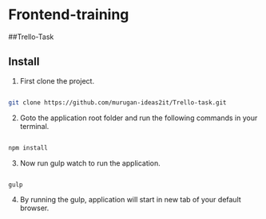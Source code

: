 # Frontend-training

##Trello-Task

## Install

1) First clone the project.

``` bash

git clone https://github.com/murugan-ideas2it/Trello-task.git

```

2) Goto the application root folder and run the following commands in your terminal.

``` bash

npm install

```

3) Now run gulp watch to run the application.

``` bash

gulp

```

4) By running the gulp, application will start in new tab of your default browser.
